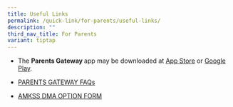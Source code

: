```yaml
---
title: Useful Links
permalink: /quick-link/for-parents/useful-links/
description: ""
third_nav_title: For Parents
variant: tiptap
---
```

<ul data-tight="true" class="tight">
<li>
<p>The <strong>Parents Gateway </strong>app may be downloaded at <a href="https://apps.apple.com/sg/app/parents-gateway/id1267198708" rel="noopener noreferrer nofollow" target="_blank">App Store</a> or
<a href="https://play.google.com/store/apps/details?id=com.moe.pgp&amp;hl=en_US&amp;pli=1" rel="noopener noreferrer nofollow" target="_blank">Google Play</a>.</p>
</li>
<li>
<p><a href="https://pg.moe.edu.sg/faq" rel="noopener noreferrer nofollow" target="_blank">PARENTS GATEWAY FAQs</a>
</p>
</li>
<li>
<p><a href="https://go.gov.sg/amkssdma" rel="noopener noreferrer nofollow" target="_blank">AMKSS DMA OPTION FORM</a>
</p>
</li>
</ul>
<p></p>